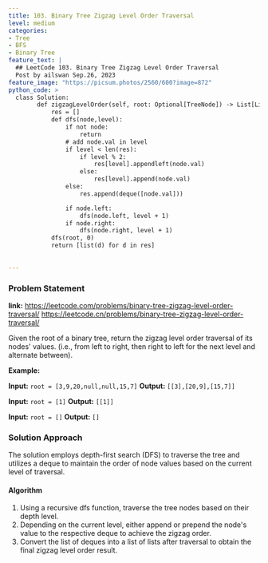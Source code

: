 ```yaml
---
title: 103. Binary Tree Zigzag Level Order Traversal
level: medium
categories:
- Tree
- BFS
- Binary Tree
feature_text: |
  ## LeetCode 103. Binary Tree Zigzag Level Order Traversal
  Post by ailswan Sep.26, 2023
feature_image: "https://picsum.photos/2560/600?image=872"
python_code: >
  class Solution:
        def zigzagLevelOrder(self, root: Optional[TreeNode]) -> List[List[int]]:
            res = []
            def dfs(node,level):
                if not node:
                    return
                # add node.val in level
                if level < len(res):
                    if level % 2:
                        res[level].appendleft(node.val)
                    else:
                        res[level].append(node.val)
                else:
                    res.append(deque([node.val]))

                if node.left:
                    dfs(node.left, level + 1)
                if node.right:
                    dfs(node.right, level + 1)
            dfs(root, 0)
            return [list(d) for d in res]
                         
   
---
```


### Problem Statement
**link:**
https://leetcode.com/problems/binary-tree-zigzag-level-order-traversal/
https://leetcode.cn/problems/binary-tree-zigzag-level-order-traversal/

Given the root of a binary tree, return the zigzag level order traversal of its nodes' values. (i.e., from left to right, then right to left for the next level and alternate between).


**Example:**

**Input:** `root = [3,9,20,null,null,15,7]`
**Output:** `[[3],[20,9],[15,7]]`
 
**Input:** `root = [1]`
**Output:** `[[1]]`
 
**Input:** `root = []`
**Output:** `[]`
 
### Solution Approach
The solution employs depth-first search (DFS) to traverse the tree and utilizes a deque to maintain the order of node values based on the current level of traversal.
 
#### Algorithm
 
1. Using a recursive dfs function, traverse the tree nodes based on their depth level.
2. Depending on the current level, either append or prepend the node's value to the respective deque to achieve the zigzag order.
3. Convert the list of deques into a list of lists after traversal to obtain the final zigzag level order result.
